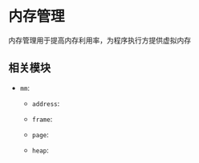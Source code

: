# 内存管理

内存管理用于提高内存利用率，为程序执行方提供虚拟内存

## 相关模块

- `mm`:

  - `address`:

  - `frame`:

  - `page`:

  - `heap`:

